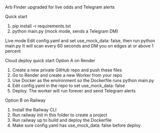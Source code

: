Arb Finder upgraded for live odds and Telegram alerts

Quick start
1. pip install -r requirements.txt
2. python main.py  (mock mode, sends a Telegram DM)

Live mode
Edit config.yaml and set use_mock_data: false, then run python main.py
It will scan every 60 seconds and DM you on edges at or above 1 percent


Cloud deploy quick start
Option A on Render
1. Create a new private GitHub repo and push these files
2. Go to Render and create a new Worker from your repo
3. Use Docker as the environment so the Dockerfile runs python main.py
4. Edit config.yaml in the repo to set use_mock_data: false
5. Deploy. The worker will run forever and send Telegram alerts

Option B on Railway
1. Install the Railway CLI
2. Run railway init in this folder to create a project
3. Run railway up to build and deploy the Dockerfile
4. Make sure config.yaml has use_mock_data: false before deploy
